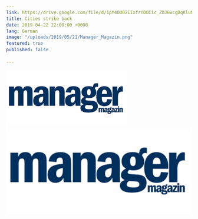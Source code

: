 ```yaml
---
link: https://drive.google.com/file/d/1pY4OU02IIxfrYDOCic_ZDJ6wcgDqKluN/view?usp=sharing
title: Cities strike back
date: 2019-04-22 22:00:00 +0000
lang: German
image: "/uploads/2019/05/21/Manager_Magazin.png"
featured: true
published: false

---
```

<img src="/uploads/2019/05/21/Manager_Magazin.png"><img src="/uploads/2019/05/21/Logo_mm_bearbeitet.gif">